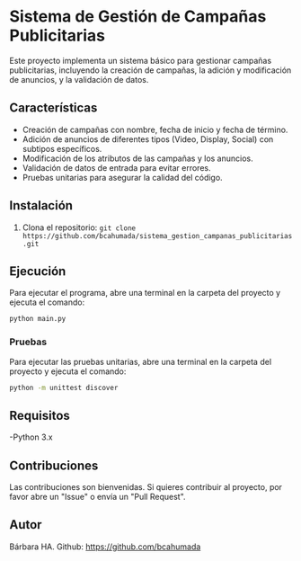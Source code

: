 # Sistema de Gestión de Campañas Publicitarias

Este proyecto implementa un sistema básico para gestionar campañas publicitarias, incluyendo la creación de campañas, la adición y modificación de anuncios, y la validación de datos.


## Características

* Creación de campañas con nombre, fecha de inicio y fecha de término.
* Adición de anuncios de diferentes tipos (Video, Display, Social) con subtipos específicos.
* Modificación de los atributos de las campañas y los anuncios.
* Validación de datos de entrada para evitar errores.
* Pruebas unitarias para asegurar la calidad del código.


## Instalación

1. Clona el repositorio: `git clone https://github.com/bcahumada/sistema_gestion_campanas_publicitarias.git`


## Ejecución

Para ejecutar el programa, abre una terminal en la carpeta del proyecto y ejecuta el comando:

```bash
python main.py
```

### Pruebas

Para ejecutar las pruebas unitarias, abre una terminal en la carpeta del proyecto y ejecuta el comando:

```bash
python -m unittest discover
```

## Requisitos

-Python 3.x


## Contribuciones

Las contribuciones son bienvenidas. Si quieres contribuir al proyecto, por favor abre un "Issue" o envía un "Pull Request".


## Autor

Bárbara HA.
Github: https://github.com/bcahumada
